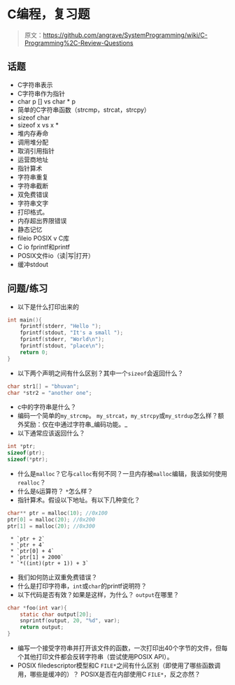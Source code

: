 # C编程，复习题

> 原文：<https://github.com/angrave/SystemProgramming/wiki/C-Programming%2C-Review-Questions>

## 话题

*   C字符串表示
*   C字符串作为指针
*   char p [] vs char * p
*   简单的C字符串函数（strcmp，strcat，strcpy）
*   sizeof char
*   sizeof x vs x *
*   堆内存寿命
*   调用堆分配
*   取消引用指针
*   运营商地址
*   指针算术
*   字符串重复
*   字符串截断
*   双免费错误
*   字符串文字
*   打印格式。
*   内存超出界限错误
*   静态记忆
*   fileio POSIX v C库
*   C io fprintf和printf
*   POSIX文件io（读|写|打开）
*   缓冲stdout

## 问题/练习

*   以下是什么打印出来的

```c
int main(){
    fprintf(stderr, "Hello ");
    fprintf(stdout, "It's a small ");
    fprintf(stderr, "World\n");
    fprintf(stdout, "place\n");
    return 0;
}
```

*   以下两个声明之间有什么区别？其中一个`sizeof`会返回什么？

```c
char str1[] = "bhuvan";
char *str2 = "another one";
```

*   c中的字符串是什么？
*   编码一个简单的`my_strcmp`。 `my_strcat`，`my_strcpy`或`my_strdup`怎么样？额外奖励：仅在中通过字符串_编码功能。_
*   以下通常应该返回什么？

```c
int *ptr;
sizeof(ptr);
sizeof(*ptr);
```

*   什么是`malloc`？它与`calloc`有何不同？一旦内存被`malloc`编辑，我该如何使用`realloc`？
*   什么是`&`运算符？ `*`怎么样？
*   指针算术。假设以下地址。有以下几种变化？

```c
char** ptr = malloc(10); //0x100
ptr[0] = malloc(20); //0x200
ptr[1] = malloc(20); //0x300
```

```
 * `ptr + 2`
 * `ptr + 4`
 * `ptr[0] + 4`
 * `ptr[1] + 2000`
 * `*((int)(ptr + 1)) + 3` 
```

*   我们如何防止双重免费错误？
*   什么是打印字符串，`int`或`char`的printf说明符？
*   以下代码是否有效？如果是这样，为什么？ `output`在哪里？

```c
char *foo(int var){
    static char output[20];
    snprintf(output, 20, "%d", var);
    return output;
}
```

*   编写一个接受字符串并打开该文件的函数，一次打印出40个字节的文件，但每个其他打印文件都会反转字符串（尝试使用POSIX API）。
*   POSIX filedescriptor模型和C `FILE*`之间有什么区别（即使用了哪些函数调用，哪些是缓冲的）？ POSIX是否在内部使用C `FILE*`，反之亦然？